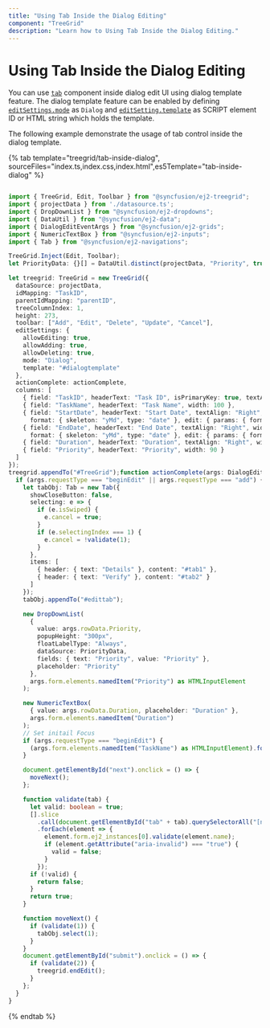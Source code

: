 ```yaml
---
title: "Using Tab Inside the Dialog Editing"
component: "TreeGrid"
description: "Learn how to Using Tab Inside the Dialog Editing."
---
```


# Using Tab Inside the Dialog Editing

You can use [`tab`](../../../tab) component inside dialog edit UI using dialog template feature. The dialog template feature can be enabled by defining [`editSettings.mode`](../api/treegrid/editSettings/#mode) as `Dialog` and [`editSetting.template`](../api/treegrid/editSettings/#template) as SCRIPT element ID or HTML string which holds the template.

The following example demonstrate the usage of tab control inside the dialog template.

{% tab template="treegrid/tab-inside-dialog", sourceFiles="index.ts,index.css,index.html",es5Template="tab-inside-dialog" %}

```typescript

import { TreeGrid, Edit, Toolbar } from "@syncfusion/ej2-treegrid";
import { projectData } from './datasource.ts';
import { DropDownList } from "@syncfusion/ej2-dropdowns";
import { DataUtil } from "@syncfusion/ej2-data";
import { DialogEditEventArgs } from "@syncfusion/ej2-grids";
import { NumericTextBox } from "@syncfusion/ej2-inputs";
import { Tab } from "@syncfusion/ej2-navigations";

TreeGrid.Inject(Edit, Toolbar);
let PriorityData: {}[] = DataUtil.distinct(projectData, "Priority", true);

let treegrid: TreeGrid = new TreeGrid({
  dataSource: projectData,
  idMapping: "TaskID",
  parentIdMapping: "parentID",
  treeColumnIndex: 1,
  height: 273,
  toolbar: ["Add", "Edit", "Delete", "Update", "Cancel"],
  editSettings: {
    allowEditing: true,
    allowAdding: true,
    allowDeleting: true,
    mode: "Dialog",
    template: "#dialogtemplate"
  },
  actionComplete: actionComplete,
  columns: [
    { field: "TaskID", headerText: "Task ID", isPrimaryKey: true, textAlign: "Right", width: 70 },
    { field: "TaskName", headerText: "Task Name", width: 100 },
    { field: "StartDate", headerText: "Start Date", textAlign: "Right", width: 90, editType: "datepickeredit",
      format: { skeleton: "yMd", type: "date" }, edit: { params: { format: "y/M/d" } } },
    { field: "EndDate", headerText: "End Date", textAlign: "Right", width: 90, editType: "datepickeredit",
      format: { skeleton: "yMd", type: "date" }, edit: { params: { format: "y/M/d" } } },
    { field: "Duration", headerText: "Duration", textAlign: "Right", width: 90 },
    { field: "Priority", headerText: "Priority", width: 90 }
  ]
});
treegrid.appendTo("#TreeGrid");function actionComplete(args: DialogEditEventArgs) {
  if (args.requestType === "beginEdit" || args.requestType === "add") {
    let tabObj: Tab = new Tab({
      showCloseButton: false,
      selecting: e => {
        if (e.isSwiped) {
          e.cancel = true;
        }
        if (e.selectingIndex === 1) {
          e.cancel = !validate(1);
        }
      },
      items: [
        { header: { text: "Details" }, content: "#tab1" },
        { header: { text: "Verify" }, content: "#tab2" }
      ]
    });
    tabObj.appendTo("#edittab");

    new DropDownList(
      {
        value: args.rowData.Priority,
        popupHeight: "300px",
        floatLabelType: "Always",
        dataSource: PriorityData,
        fields: { text: "Priority", value: "Priority" },
        placeholder: "Priority"
      },
      args.form.elements.namedItem("Priority") as HTMLInputElement
    );

    new NumericTextBox(
      { value: args.rowData.Duration, placeholder: "Duration" },
      args.form.elements.namedItem("Duration")
    );
    // Set initail Focus
    if (args.requestType === "beginEdit") {
      (args.form.elements.namedItem("TaskName") as HTMLInputElement).focus();
    }

    document.getElementById("next").onclick = () => {
      moveNext();
    };

    function validate(tab) {
      let valid: boolean = true;
      [].slice
        .call(document.getElementById("tab" + tab).querySelectorAll("[name]"))
        .forEach(element => {
          element.form.ej2_instances[0].validate(element.name);
          if (element.getAttribute("aria-invalid") === "true") {
            valid = false;
          }
        });
      if (!valid) {
        return false;
      }
      return true;
    }

    function moveNext() {
      if (validate(1)) {
        tabObj.select(1);
      }
    }
    document.getElementById("submit").onclick = () => {
      if (validate(2)) {
        treegrid.endEdit();
      }
    };
  }
}

```

{% endtab %}